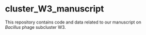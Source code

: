 # cluster_W3_manuscript
This repository contains code and data related to our manuscript on *Bacillus* phage subcluster W3.
